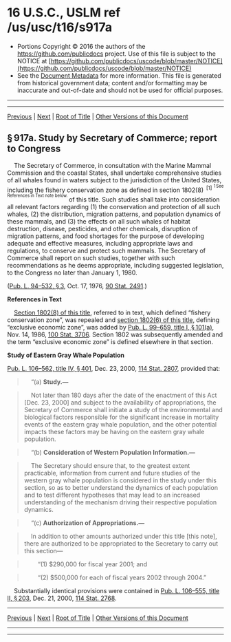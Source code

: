 ---
---

# 16 U.S.C., USLM ref /us/usc/t16/s917a

* Portions Copyright © 2016 the authors of the https://github.com/publicdocs project.
  Use of this file is subject to the NOTICE at [https://github.com/publicdocs/uscode/blob/master/NOTICE](https://github.com/publicdocs/uscode/blob/master/NOTICE)
* See the [Document Metadata](././../../../..//README.md) for more information.
  This file is generated from historical government data; content and/or formatting may be inaccurate and out-of-date and should not be used for official purposes.

----------
----------

[Previous](./../../../..//us/usc/t16/ch14A/m__us_usc_t16_s917.md) | [Next](./../../../..//us/usc/t16/ch14A/m__us_usc_t16_s917b.md) | [Root of Title](./../../../../) | [Other Versions of this Document](https://publicdocs.github.io/go/links?ns=uslm&ref=%2Fus%2Fusc%2Ft16%2Fs917a)

## § 917a. Study by Secretary of Commerce; report to Congress

    The Secretary of Commerce, in consultation with the Marine Mammal Commission and the coastal States, shall undertake comprehensive studies of all whales found in waters subject to the jurisdiction of the United States, including the fishery conservation zone as defined in section 1802(8)  <sup>\[1\]</sup>  <sup><sup> 1 See References in Text note below. </sup></sup>  of this title. Such studies shall take into consideration all relevant factors regarding (1) the conservation and protection of all such whales, (2) the distribution, migration patterns, and population dynamics of these mammals, and (3) the effects on all such whales of habitat destruction, disease, pesticides, and other chemicals, disruption of migration patterns, and food shortages for the purpose of developing adequate and effective measures, including appropriate laws and regulations, to conserve and protect such mammals. The Secretary of Commerce shall report on such studies, together with such recommendations as he deems appropriate, including suggested legislation, to the Congress no later than January 1, 1980.

([Pub. L. 94–532, § 3][/us/pl/94/532/s3], Oct. 17, 1976, [90 Stat. 2491][/us/stat/90/2491].)

 __References in Text__ 

    [Section 1802(8) of this title][/us/usc/t16/s1802/8], referred to in text, which defined “fishery conservation zone”, was repealed and [section 1802(6) of this title][/us/usc/t16/s1802/6], defining “exclusive economic zone”, was added by [Pub. L. 99–659, title I, § 101(a)][/us/pl/99/659/s101/a], Nov. 14, 1986, [100 Stat. 3706][/us/stat/100/3706]. Section 1802 was subsequently amended and the term “exclusive economic zone” is defined elsewhere in that section.

 __Study of Eastern Gray Whale Population__ 

[Pub. L. 106–562, title IV, § 401][/us/pl/106/562/s401], Dec. 23, 2000, [114 Stat. 2807][/us/stat/114/2807], provided that:

>     “(a) __Study.—__ 

>     Not later than 180 days after the date of the enactment of this Act \[Dec. 23, 2000\] and subject to the availability of appropriations, the Secretary of Commerce shall initiate a study of the environmental and biological factors responsible for the significant increase in mortality events of the eastern gray whale population, and the other potential impacts these factors may be having on the eastern gray whale population.

>     “(b) __Consideration of Western Population Information.—__ 

>     The Secretary should ensure that, to the greatest extent practicable, information from current and future studies of the western gray whale population is considered in the study under this section, so as to better understand the dynamics of each population and to test different hypotheses that may lead to an increased understanding of the mechanism driving their respective population dynamics.

>     “(c) __Authorization of Appropriations.—__ 

>     In addition to other amounts authorized under this title \[this note\], there are authorized to be appropriated to the Secretary to carry out this section—

>         “(1) $290,000 for fiscal year 2001; and

>         “(2) $500,000 for each of fiscal years 2002 through 2004.”

    Substantially identical provisions were contained in [Pub. L. 106–555, title II, § 203][/us/pl/106/555/s203], Dec. 21, 2000, [114 Stat. 2768][/us/stat/114/2768].

----------

[Previous](./../../../..//us/usc/t16/ch14A/m__us_usc_t16_s917.md) | [Next](./../../../..//us/usc/t16/ch14A/m__us_usc_t16_s917b.md) | [Root of Title](./../../../../) | [Other Versions of this Document](https://publicdocs.github.io/go/links?ns=uslm&ref=%2Fus%2Fusc%2Ft16%2Fs917a)

----------
----------

[/us/pl/94/532/s3]: https://publicdocs.github.io/go/links?ns=uslm&ref=%2Fus%2Fpl%2F94%2F532%2Fs3
[/us/stat/90/2491]: https://publicdocs.github.io/go/links?ns=uslm&ref=%2Fus%2Fstat%2F90%2F2491
[/us/usc/t16/s1802/8]: https://publicdocs.github.io/go/links?ns=uslm&ref=%2Fus%2Fusc%2Ft16%2Fs1802%2F8
[/us/usc/t16/s1802/6]: https://publicdocs.github.io/go/links?ns=uslm&ref=%2Fus%2Fusc%2Ft16%2Fs1802%2F6
[/us/pl/99/659/s101/a]: https://publicdocs.github.io/go/links?ns=uslm&ref=%2Fus%2Fpl%2F99%2F659%2Fs101%2Fa
[/us/stat/100/3706]: https://publicdocs.github.io/go/links?ns=uslm&ref=%2Fus%2Fstat%2F100%2F3706
[/us/pl/106/562/s401]: https://publicdocs.github.io/go/links?ns=uslm&ref=%2Fus%2Fpl%2F106%2F562%2Fs401
[/us/stat/114/2807]: https://publicdocs.github.io/go/links?ns=uslm&ref=%2Fus%2Fstat%2F114%2F2807
[/us/pl/106/555/s203]: https://publicdocs.github.io/go/links?ns=uslm&ref=%2Fus%2Fpl%2F106%2F555%2Fs203
[/us/stat/114/2768]: https://publicdocs.github.io/go/links?ns=uslm&ref=%2Fus%2Fstat%2F114%2F2768


